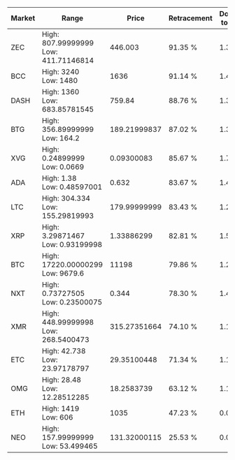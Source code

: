 | Market | Range | Price| Retracement | Doubles to 50% |
| --- | --- | --- | --- | --- |
| ZEC | High: 807.99999999<br />Low: 411.71146814 | 446.003 | 91.35 % | 1.37 |
| BCC | High: 3240<br />Low: 1480 | 1636 | 91.14 % | 1.44 |
| DASH | High: 1360<br />Low: 683.85781545 | 759.84 | 88.76 % | 1.34 |
| BTG | High: 356.89999999<br />Low: 164.2 | 189.21999837 | 87.02 % | 1.38 |
| XVG | High: 0.24899999<br />Low: 0.0669 | 0.09300083 | 85.67 % | 1.70 |
| ADA | High: 1.38<br />Low: 0.48597001 | 0.632 | 83.67 % | 1.48 |
| LTC | High: 304.334<br />Low: 155.29819993 | 179.99999999 | 83.43 % | 1.28 |
| XRP | High: 3.29871467<br />Low: 0.93199998 | 1.33886299 | 82.81 % | 1.58 |
| BTC | High: 17220.00000299<br />Low: 9679.6 | 11198 | 79.86 % | 1.20 |
| NXT | High: 0.73727505<br />Low: 0.23500075 | 0.344 | 78.30 % | 1.41 |
| XMR | High: 448.99999998<br />Low: 268.5400473 | 315.27351664 | 74.10 % | 1.14 |
| ETC | High: 42.738<br />Low: 23.97178797 | 29.35100448 | 71.34 % | 1.14 |
| OMG | High: 28.48<br />Low: 12.28512285 | 18.2583739 | 63.12 % | 1.12 |
| ETH | High: 1419<br />Low: 606 | 1035 | 47.23 % | 0.00 |
| NEO | High: 157.99999999<br />Low: 53.499465 | 131.32000115 | 25.53 % | 0.00 |
